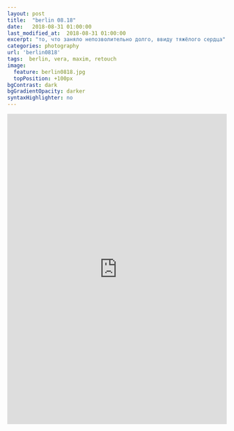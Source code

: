 ```yaml
---
layout: post
title:  "berlin 08.18"
date:   2018-08-31 01:00:00
last_modified_at:  2018-08-31 01:00:00
excerpt: "то, что заняло непозволительно долго, ввиду тяжёлого сердца"
categories: photography
url: 'berlin0818'
tags:  berlin, vera, maxim, retouch
image:
  feature: berlin0818.jpg
  topPosition: +100px
bgContrast: dark
bgGradientOpacity: darker
syntaxHighlighter: no
---
```



<div style="left: 0; width: 100%; height: 0; position: relative; padding-bottom: 141.4214%;"><iframe src="https://www.behance.net/gallery/86396439/berlin-0918?iframe=1" style="border: 0; top: 0; left: 0; width: 100%; height: 100%; position: absolute;" allowfullscreen></iframe></div>



